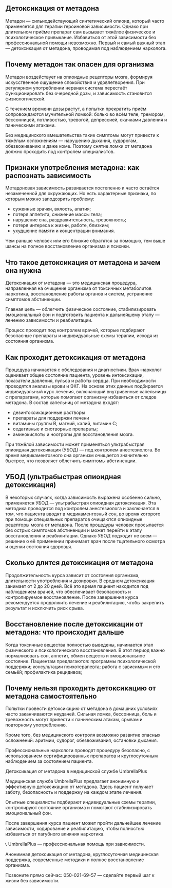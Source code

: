
## Детоксикация от метадона

Метадон — сильнодействующий синтетический опиоид, который часто применяется для терапии героиновой зависимости. Однако при длительном приёме препарат сам вызывает тяжёлое физическое и психологическое привыкание. Избавиться от этой зависимости без профессиональной помощи невозможно. Первый и самый важный этап — детоксикация от метадона, проводимая под наблюдением нарколога.

## Почему метадон так опасен для организма

Метадон воздействует на опиоидные рецепторы мозга, формируя искусственное ощущение спокойствия и удовлетворения. При регулярном употреблении нервная система перестаёт функционировать без очередной дозы, и зависимость становится физиологической.

С течением времени дозы растут, а попытки прекратить приём сопровождаются мучительной ломкой: болью во всём теле, тремором, бессонницей, потливостью, тревогой, депрессией, скачками давления и паническими атаками.

Без медицинского вмешательства такие симптомы могут привести к тяжёлым осложнениям — нарушению дыхания, судорогам, обезвоживанию и даже коме. Поэтому снятие ломки от метадона должно проходить под контролем специалистов.

## Признаки употребления метадона: как распознать зависимость

Метадоновая зависимость развивается постепенно и часто остаётся незамеченной для окружающих. Но есть характерные признаки, по которым можно заподозрить проблему:

* суженные зрачки, вялость, апатия;
* потеря аппетита, снижение массы тела;
* нарушение сна, раздражительность, тревожность;
* потеря интереса к жизни, работе, близким;
* ухудшение памяти и концентрации внимания.

Чем раньше человек или его близкие обратятся за помощью, тем выше шансы на полное восстановление организма и психики.

## Что такое детоксикация от метадона и зачем она нужна

Детоксикация от метадона — это медицинская процедура, направленная на очищение организма от токсичных метаболитов наркотика, восстановление работы органов и систем, устранение симптомов абстиненции.

Главная цель — облегчить физическое состояние, стабилизировать эмоциональный фон и подготовить пациента к дальнейшему этапу — лечению зависимости и реабилитации.

Процесс проходит под контролем врачей, которые подбирают безопасные препараты и индивидуальные схемы терапии, исходя из состояния организма.

## Как проходит детоксикация от метадона

Процедура начинается с обследования и диагностики. Врач-нарколог оценивает общее состояние пациента, уровень интоксикации, показатели давления, пульса и работы сердца. При необходимости проводятся анализы крови и ЭКГ. На основе этих данных подбирается индивидуальный курс лечения, включающий внутривенные капельницы с препаратами, которые помогают организму избавиться от следов метадона. В состав капельниц от метадона входят:

* дезинтоксикационные растворы 
* препараты для поддержки печени
* витамины группы B, магний, калий, витамин C;
* седативные и снотворные препараты;
* аминокислоты и ноотропы для восстановления мозга.

При тяжёлой зависимости может применяться ультрабыстрая опиоидная детоксикация (УБОД) — под контролем анестезиолога. Во время медикаментозного сна организм очищается значительно быстрее, что позволяет облегчить симптомы абстиненции.

## УБОД (ультрабыстрая опиоидная детоксикация)

В некоторых случаях, когда зависимость выражена особенно сильно, применяется УБОД — ультрабыстрая опиоидная детоксикация. Эта методика проводится под контролем анестезиолога и заключается в том, что пациента вводят в медикаментозный сон, во время которого при помощи специальных препаратов очищаются опиоидные рецепторы мозга от метадона. После процедуры человек просыпается без острых симптомов абстиненции и может перейти к этапу восстановления и реабилитации. Однако УБОД подходит не всем — решение о её применении принимает врач после тщательного осмотра и оценки состояния здоровья.

## Сколько длится детоксикация от метадона

Продолжительность курса зависит от состояния организма, длительности употребления и дозировки. В среднем детоксикация занимает от 2 до 20 дней. Всё это время пациент находится под наблюдением врачей, что обеспечивает безопасность и контролируемое восстановление. После завершения курса рекомендуется продолжить лечение и реабилитацию, чтобы закрепить результат и исключить риск срыва.

## Восстановление после детоксикации от метадона: что происходит дальше

Когда токсичные вещества полностью выведены, начинается этап физического и психологического восстановления. В этот период важно нормализовать сон, аппетит, обмен веществ и эмоциональное состояние. Пациентам предлагаются: программы психологической поддержки; консультации психотерапевта; работа с зависимым и его семьёй; профилактика рецидивов;

## Почему нельзя проходить детоксикацию от метадона самостоятельно

Попытки провести детоксикацию от метадона в домашних условиях часто заканчиваются неудачей. Сильная ломка, бессонница, боль и тревожность могут привести к паническим атакам, срывам и повторному употреблению.

Кроме того, без медицинского контроля возможно развитие опасных осложнений: аритмии, судорог, обезвоживания, остановки дыхания.

Профессиональные наркологи проводят процедуру безопасно, с использованием сертифицированных препаратов и круглосуточным наблюдением за состоянием пациента.

Детоксикация от метадона в медицинской службе UmbrellaPlus

Медицинская служба UmbrellaPlus предлагает анонимную и эффективную детоксикацию от метадона. Здесь пациент получает заботу, безопасность и поддержку на каждом этапе лечения.

Опытные специалисты подбирают индивидуальные схемы терапии, контролируют состояние организма и помогают стабилизировать эмоциональный фон.

После завершения курса пациент может пройти дальнейшее лечение зависимости, кодирование и реабилитацию, чтобы полностью избавиться от пагубного влияния наркотика.

📞 UmbrellaPlus — профессиональная помощь при зависимости.

Анонимная детоксикация от метадона, круглосуточная медицинская поддержка, современные методики и полное восстановление организма.

Позвоните прямо сейчас: 050-021-69-57 — сделайте первый шаг к жизни без зависимости.
